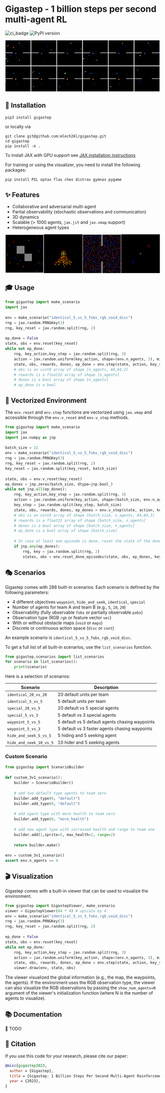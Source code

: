 # Gigastep - 1 billion steps per second multi-agent RL

![ci_badge](https://github.com/mlech26l/gigastep/actions/workflows/python-app.yml/badge.svg) 
![PyPI version](https://img.shields.io/pypi/v/gigastep)

![Gigastep](misc/scenario.webp)  

## 🔽 Installation

```shell
pip3 install gigastep
```
or locally via
```shell
git clone git@github.com:mlech26l/gigastep.git
cd gigastep
pip install -e .
```

To install JAX with GPU support see [JAX installation instructions](https://github.com/google/jax#installation)

For training or using the visualizer, you need to install the following packages:

```bash
pip install PIL optax flax chex distrax gymnax pygame
```

## ✨ Features

- Collaborative and adversarial multi-agent  
- Partial observability (stochastic observations and communication)
- 3D dynamics
- Scalable (> 1000 agents, ```jax.jit``` and ```jax.vmap``` support)
- Heterogeneous agent types  

![Gigastep](misc/concat.webp)

## 🎓 Usage

```python
from gigastep import make_scenario
import jax

env = make_scenario("identical_5_vs_5_fobs_rgb_void_disc")
rng = jax.random.PRNGKey(3)
rng, key_reset = jax.random.split(rng, 2)

ep_done = False
state, obs = env.reset(key_reset)
while not ep_done:
    rng, key_action,key_step = jax.random.split(rng, 3)
    action = jax.random.uniform(key_action, shape=(env.n_agents, 3), minval=-1, maxval=1)
    state, obs, rewards, dones, ep_done = env.step(state, action, key_step)
    # obs is an uint8 array of shape [n_agents, 84,84,3]
    # rewards is a float32 array of shape [n_agents]
    # dones is a bool array of shape [n_agents]
    # ep_done is a bool
```


## 🚀 Vectorized Environment 

The ```env.reset``` and ```env.step``` functions are vectorized using ```jax.vmap``` and 
accessible through the ```env.v_reset``` and ```env.v_step``` methods.

```python
from gigastep import make_scenario
import jax
import jax.numpy as jnp

batch_size = 32
env = make_scenario("identical_5_vs_5_fobs_rgb_void_disc")
rng = jax.random.PRNGKey(3)
rng, key_reset = jax.random.split(rng, 2)
key_reset = jax.random.split(key_reset, batch_size)

state, obs = env.v_reset(key_reset)
ep_dones = jnp.zeros(batch_size, dtype=jnp.bool_)
while not jnp.all(ep_dones):
    rng, key_action,key_step = jax.random.split(rng, 3)
    action = jax.random.uniform(key_action, shape=(batch_size, env.n_agents, 3), minval=-1, maxval=1)
    key_step = jax.random.split(key_step, batch_size)
    state, obs, rewards, dones, ep_dones = env.v_step(state, action, key_step)
    # obs is an uint8 array of shape [batch_size, n_agents, 84,84,3]
    # rewards is a float32 array of shape [batch_size, n_agents]
    # dones is a bool array of shape [batch_size, n_agents]
    # ep_done is a bool array of shape [batch_size]

    # In case at least one episode is done, reset the state of the done episodes only
    if jnp.any(ep_dones):
        rng, key = jax.random.split(rng, 2)
        states, obs = env.reset_done_episodes(state, obs, ep_dones, key)
```

## 🎭 Scenarios 

Gigastep comes with 288 built-in scenarios. Each scenario is defined by the following parameters:

- 4 different objectives ```waypoint```, ```hide_and_seek```, ```identical```, ```special```
- Number of agents for team A and team B (e.g., ```5```, ```10```, ```20```)
- Observability (fully observable ```fobs``` or partially observable ```pobs```)
- Observation type (RGB ```rgb``` or feature vector ```vec```)
- With or without obstacle maps (```void``` or ```maps```)
- Discrete or continuous action space (```disc``` or ```cont```)

An example scenario is ```identical_5_vs_5_fobs_rgb_void_disc```.


To get a full list of all built-in scenarios, use the ```list_scenarios``` function.

```python
from gigastep.scenarios import list_scenarios
for scenario in list_scenarios():
    print(scenario)
```

Here is a selection of scenarios:

| Scenario                    | Description                                     |
|-----------------------------|-------------------------------------------------|
| ```identical_20_vs_20```    | 20 default units per team                       |
| ```identical_5_vs_5```      | 5 default units per team                        |
| ```special_20_vs_5```       | 20 default vs 5 special agents                  |
| ```special_5_vs_3```        | 5 default vs 3 special agents                   |
| ```waypoint_5_vs_5```       | 5 default vs 5 default agents chasing waypoints |
| ```waypoint_5_vs_3```       | 5 default vs 3 faster agents chasing waypoints  |
| ```hide_and_seek_5_vs_5```  | 5 hiding and 5 seeking agent                    |
| ```hide_and_seek_10_vs_5``` | 10 hider and 5 seeking agents                   |


### Custom Scenario

```python
from gigastep import ScenarioBuilder

def custom_3v1_scenario():
    builder = ScenarioBuilder()
       
    # add two default type agents to team zero
    builder.add_type(0, "default")
    builder.add_type(0, "default")
    
    # add agent type with more health to team zero
    builder.add_type(0, "more_health")
    
    # add new agent type with increased health and range to team one 
    builder.add(1,sprite=5, max_health=2, range=2)
    
    return builder.make()

env = custom_3v1_scenario()
assert env.n_agents == 4
```

## 🎬 Visualization

Gigastep comes with a built-in viewer that can be used to visualize the environment.

```python
from gigastep import GigastepViewer, make_scenario
viewer = GigastepViewer(84 * 4) # upscale by 4
env = make_scenario("identical_5_vs_5_fobs_rgb_void_disc")
rng = jax.random.PRNGKey(3)
rng, key_reset = jax.random.split(rng, 2)

ep_done = False
state, obs = env.reset(key_reset)
while not ep_done:
    rng, key_action,key_step = jax.random.split(rng, 3)
    action = jax.random.uniform(key_action, shape=(env.n_agents, 3), minval=-1, maxval=1)
    state, obs, rewards, dones, ep_done = env.step(state, action, key_step)
    viewer.draw(env, state, obs)
```

The viewer visualized the global information (e.g., the map, the waypoints, the agents).
If the environment uses the RGB observation type, the viewer can also visualize the RGB observations by 
passing the ```show_num_agents=N``` argument of the viewer's initialization function (where N is the number of agents to visualize).

## 📚 Documentation

🚧 TODO

## 📜 Citation

If you use this code for your research, please cite our paper:

```bibtex
@misc{gigastep2023,
  author = {Gigastep},
  title = {Gigastep: 1 Billion Steps Per Second Multi-Agent Reinforcement Learning},
  year = {2023},
}
```